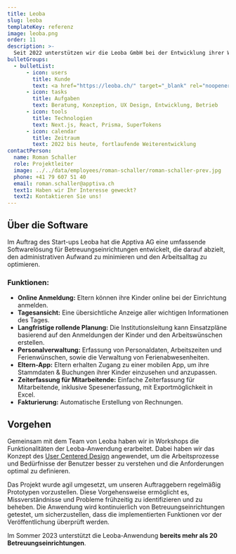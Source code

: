 ```yaml
---
title: Leoba
slug: leoba
templateKey: referenz
image: leoba.png
order: 11
description: >-
  Seit 2022 unterstützen wir die Leoba GmbH bei der Entwicklung ihrer Webapplikation & mobilen App. Leoba ist eine Software um Prozesse, von Betreuungseinrichtungen, wie Buchungen und Abrechnungen zu erleichtern.
bulletGroups:
  - bulletList:
      - icon: users
        title: Kunde
        text: <a href="https://leoba.ch/" target="_blank" rel="noopener noreferrer">Leoba GmbH<a/>
      - icon: tasks
        title: Aufgaben
        text: Beratung, Konzeption, UX Design, Entwicklung, Betrieb
      - icon: tools
        title: Technologien
        text: Next.js, React, Prisma, SuperTokens
      - icon: calendar
        title: Zeitraum
        text: 2022 bis heute, fortlaufende Weiterentwicklung
contactPerson:
  name: Roman Schaller
  role: Projektleiter
  image: ../../data/employees/roman-schaller/roman-schaller-prev.jpg
  phone: +41 79 607 51 40
  email: roman.schaller@apptiva.ch
  text1: Haben wir Ihr Interesse geweckt?
  text2: Kontaktieren Sie uns!
---
```


## Über die Software

Im Auftrag des Start-ups Leoba hat die Apptiva AG eine umfassende Softwarelösung für Betreuungseinrichtungen entwickelt, die darauf abzielt, den administrativen Aufwand zu minimieren und den Arbeitsalltag zu optimieren.

### Funktionen:

- **Online Anmeldung:** Eltern können ihre Kinder online bei der Einrichtung anmelden.
- **Tagesansicht:** Eine übersichtliche Anzeige aller wichtigen Informationen des Tages.
- **Langfristige rollende Planung:** Die Institutionsleitung kann Einsatzpläne basierend auf den Anmeldungen der Kinder und den Arbeitswünschen erstellen.
- **Personalverwaltung:** Erfassung von Personaldaten, Arbeitszeiten und Ferienwünschen, sowie die Verwaltung von Ferienabwesenheiten.
- **Eltern-App:** Eltern erhalten Zugang zu einer mobilen App, um ihre Stammdaten & Buchungen ihrer Kinder einzusehen und anzupassen.
- **Zeiterfassung für Mitarbeitende:** Einfache Zeiterfassung für Mitarbeitende, inklusive Spesenerfassung, mit Exportmöglichkeit in Excel.
- **Fakturierung:** Automatische Erstellung von Rechnungen.

## Vorgehen

Gemeinsam mit dem Team von Leoba haben wir in Workshops die Funktionalitäten der Leoba-Anwendung erarbeitet. Dabei haben wir das Konzept des [User Centered Design](/user-centered-design/) angewendet, um die Arbeitsprozesse und Bedürfnisse der Benutzer besser zu verstehen und die Anforderungen optimal zu definieren.

Das Projekt wurde agil umgesetzt, um unseren Auftraggebern regelmäßig Prototypen vorzustellen. Diese Vorgehensweise ermöglicht es, Missverständnisse und Probleme frühzeitig zu identifizieren und zu beheben. Die Anwendung wird kontinuierlich von Betreuungseinrichtungen getestet, um sicherzustellen, dass die implementierten Funktionen vor der Veröffentlichung überprüft werden.

Im Sommer 2023 unterstützt die Leoba-Anwendung **bereits mehr als 20 Betreuungseinrichtungen**.

